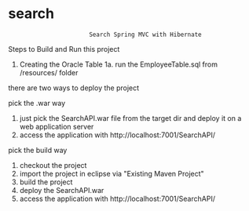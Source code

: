 # search
                           Search Spring MVC with Hibernate

Steps to Build and Run this project

1. Creating the Oracle Table
	1a. run the EmployeeTable.sql from /resources/ folder

there are two ways to deploy the project

pick the .war way

1. just pick the SearchAPI.war file from the target dir and deploy it on a web application server
2. access the application with http://localhost:7001/SearchAPI/

pick the build way
1. checkout the project
2. import the project in eclipse via "Existing Maven Project"
3. build the project
4. deploy the SearchAPI.war
5. access the application with http://localhost:7001/SearchAPI/
